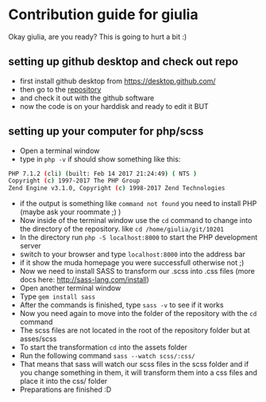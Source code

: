 # Contribution guide for giulia

Okay giulia, are you ready? This is going to hurt a bit :)

## setting up github desktop and check out repo

* first install github desktop from https://desktop.github.com/
* then go to the [repository](https://github.com/faebser/10201)
* and check it out with the github software
* now the code is on your harddisk and ready to edit it BUT

## setting up your computer for php/scss

* Open a terminal window
* type in ```php -v``` if should show something like this:
```bash
PHP 7.1.2 (cli) (built: Feb 14 2017 21:24:49) ( NTS )
Copyright (c) 1997-2017 The PHP Group
Zend Engine v3.1.0, Copyright (c) 1998-2017 Zend Technologies
```
* if the output is something like ```command not found``` you need to install PHP (maybe ask your roommate ;) )
* Now inside of the terminal window use the ```cd``` command to change into the directory of the repository. like ```cd /home/giulia/git/10201```
* In the directory run ```php -S localhost:8000``` to start the PHP development server
* switch to your browser and type ```localhost:8000``` into the address bar
* if it show the muda homepage you were successfull otherwise not ;)
* Now we need to install SASS to transform our .scss into .css files (more docs here: http://sass-lang.com/install)
* Open another terminal window
* Type ```gem install sass```
* After the commands is finished, type ```sass -v``` to see if it works
* Now you need again to move into the folder of the repository with the ```cd``` command
* The scss files are not located in the root of the repository folder but at asses/scss
* To start the transformation ```cd``` into the assets folder
* Run the following command ```sass --watch scss/:css/```
* That means that sass will watch our scss files in the scss folder and if you change something in them, it will transform them into a css files and place it into the css/ folder
* Preparations are finished :D
